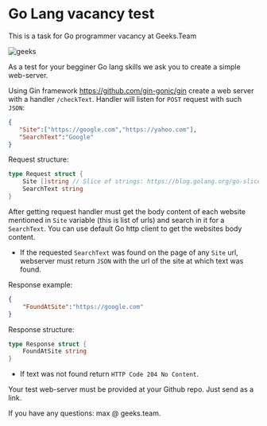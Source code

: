 # Go Lang vacancy test

This is a task for Go programmer vacancy at Geeks.Team

![geeks](https://github.com/geeksteam/VacancyGoLangTest/raw/master/logo-git.png)


As a test for your begginer Go lang skills we ask you to create a simple web-server.

Using Gin framework <https://github.com/gin-gonic/gin> create a web server with a handler `/checkText`.
Handler will listen for `POST` request with such `JSON`:
```json
{
   "Site":["https://google.com","https://yahoo.com"],
   "SearchText":"Google"
}
```

Request structure:
```go
type Request struct {
    Site []string // Slice of strings: https://blog.golang.org/go-slices-usage-and-internals
    SearchText string
}
```

After getting request handler must get the body content of each website mentioned in `Site` variable (this is list of urls) and search in it for a `SearchText`. You can use default Go http client to get the websites body content.
* If the requested `SearchText` was found on the page of any `Site` url, webserver must return `JSON` with the url of the site at which text was found.

Response example:
```json
{
    "FoundAtSite":"https://google.com"
}
```

Response structure:
```go
type Response struct {
    FoundAtSite string
}
```

* If text was not found return `HTTP Code 204 No Content`.

Your test web-server must be provided at your Github repo. Just send as a link.

If you have any questions: max @ geeks.team.
